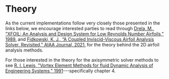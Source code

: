 # Theory

As the current implementations follow very closely those presented in the links below, we encourage interested parties to read through
[Drela, M., “XFOIL: An Analysis and Design System for Low Reynolds Number Airfoils,” 1989.](https://doi.org/10.1007/978-3-642-84010-4_1)
and [Fidkowski, K. J., “A Coupled Inviscid-Viscous Airfoil Analysis Solver, Revisited,” AIAA Journal, 2021.](https://doi.org/10.2514/1.J061341) for the theory behind the 2D airfoil analysis methods.

For those interested in the theory for the axisymmetric solver methods to see [R. I. Lewis, "Vortex Element Methods for fluid Dynamic Analysis of Engineering Systems," 1991](https://doi.org/10.1017/CBO9780511529542)---specifically chapter 4.
